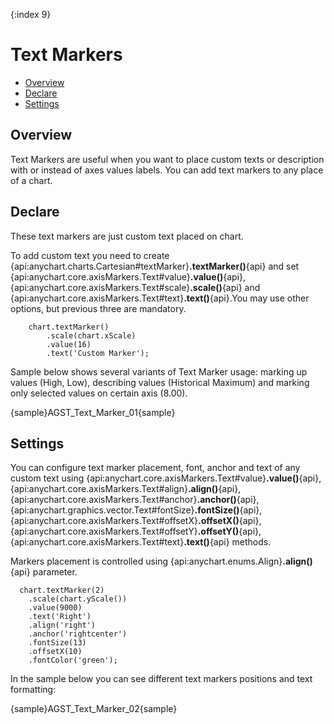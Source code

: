 {:index 9}
# Text Markers

              
* [Overview](#overview)
* [Declare](#declare)
* [Settings](#settings)

## Overview

Text Markers are useful when you want to place custom texts or description with or instead of axes values labels. You can add text markers to any place of a chart.

## Declare

These text markers are just custom text placed on chart.

To add custom text you need to create {api:anychart.charts.Cartesian#textMarker}**.textMarker()**{api} and set {api:anychart.core.axisMarkers.Text#value}**.value()**{api}, {api:anychart.core.axisMarkers.Text#scale}**.scale()**{api} and {api:anychart.core.axisMarkers.Text#text}**.text()**{api}.You may use other options, but previous three are mandatory.

```
    chart.textMarker()
        .scale(chart.xScale)
        .value(16)
        .text('Custom Marker');
```

Sample below shows several variants of Text Marker usage: marking up values (High, Low), describing values (Historical Maximum) and marking only selected values on certain axis (8.00).

{sample}AGST\_Text\_Marker\_01{sample}

## Settings

You can configure text marker placement, font, anchor and text of any custom text using {api:anychart.core.axisMarkers.Text#value}**.value()**{api}, {api:anychart.core.axisMarkers.Text#align}**.align()**{api}, {api:anychart.core.axisMarkers.Text#anchor}**.anchor()**{api}, {api:anychart.graphics.vector.Text#fontSize}**.fontSize()**{api}, {api:anychart.core.axisMarkers.Text#offsetX}**.offsetX()**{api}, {api:anychart.core.axisMarkers.Text#offsetY}**.offsetY()**{api}, {api:anychart.core.axisMarkers.Text#text}**.text()**{api} methods.

Markers placement is controlled using {api:anychart.enums.Align}**.align()**{api} parameter.

```
  chart.textMarker(2)
    .scale(chart.yScale())
    .value(9000)
    .text('Right')
    .align('right')
    .anchor('rightcenter')
    .fontSize(13)
    .offsetX(10)
    .fontColor('green');
```

In the sample below you can see different text markers positions and text formatting:

{sample}AGST\_Text\_Marker\_02{sample}

